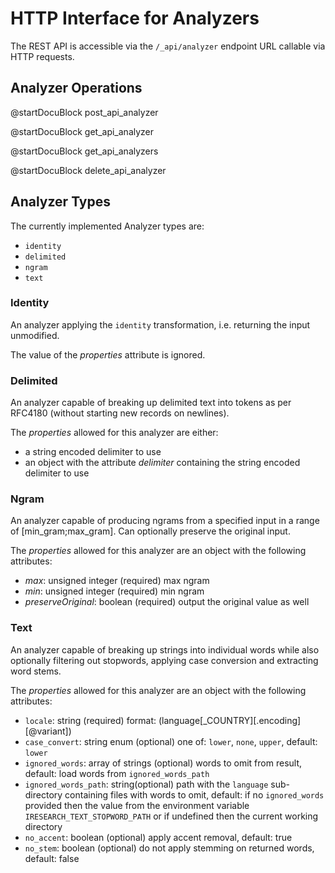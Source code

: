HTTP Interface for Analyzers
============================

The REST API is accessible via the `/_api/analyzer` endpoint URL callable via
HTTP requests.

Analyzer Operations
-------------------

@startDocuBlock post_api_analyzer

@startDocuBlock get_api_analyzer

@startDocuBlock get_api_analyzers

@startDocuBlock delete_api_analyzer

Analyzer Types
--------------

The currently implemented Analyzer types are:

- `identity`
- `delimited`
- `ngram`
- `text`

### Identity

An analyzer applying the `identity` transformation, i.e. returning the input
unmodified.

The value of the *properties* attribute is ignored.

### Delimited

An analyzer capable of breaking up delimited text into tokens as per RFC4180
(without starting new records on newlines).

The *properties* allowed for this analyzer are either:

- a string encoded delimiter to use
- an object with the attribute *delimiter* containing the string encoded
  delimiter to use

### Ngram

An analyzer capable of producing ngrams from a specified input in a range of
[min_gram;max_gram]. Can optionally preserve the original input.

The *properties* allowed for this analyzer are an object with the following
attributes:

- *max*: unsigned integer (required) max ngram
- *min*: unsigned integer (required) min ngram
- *preserveOriginal*: boolean (required) output the original value as well

### Text

An analyzer capable of breaking up strings into individual words while also
optionally filtering out stopwords, applying case conversion and extracting
word stems.

The *properties* allowed for this analyzer are an object with the following
attributes:

- `locale`: string (required) format: (language[_COUNTRY][.encoding][@variant])
- `case_convert`: string enum (optional) one of: `lower`, `none`, `upper`,
  default: `lower`
- `ignored_words`: array of strings (optional) words to omit from result,
  default: load words from `ignored_words_path`
- `ignored_words_path`: string(optional) path with the `language` sub-directory
  containing files with words to omit, default: if no
  `ignored_words` provided then the value from the
  environment variable `IRESEARCH_TEXT_STOPWORD_PATH` or
  if undefined then the current working directory
- `no_accent`: boolean (optional) apply accent removal, default: true
- `no_stem`: boolean (optional) do not apply stemming on returned words,
  default: false
